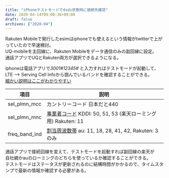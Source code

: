 ```yaml
---
title: "iPhoneテストモードでdsds状態時に接続先確認"
date: 2020-04-14T09:00:36+09:00
draft: false
archives: ["2020-04"]
---
```

Rakuten Mobileで発行したesimはiphoneでも使えるという情報がtwitterで上がっていたので早速検討。   
UQ-mobileを主回線に、Rakuten Mobileをデータ通信のみの副回線に設定。   
通話アプリでUQとRakuten両方が選択できるようになる。

iphoneは電話アプリで*3001#12345#* と入力すればテストモードが起動して、   
LTE --> Serving Cell Infoから掴んでいるバンドを確認することができる。   
[細かい説明はここがわかりやすい](https://simple-was-best.com/blog-entry-iphone-filedtest-mode.html)  

|項目|説明|
|---|---|
|  sel_plmn_mcc  |カントリーコード  日本だと440|
|  sel_plmn_mnc  |[事業者コード](https://ja.wikipedia.org/wiki/Mobile_Network_Code) KDDI: 50, 51, 53 (楽天ローミング用)   Rakuten: 11|
| freq_band_ind | [割当周波数帯](https://ja.wikipedia.org/wiki/携帯電話の周波数帯) au: 11, 18, 28, 41, 42,  Rakuten: 3のみ  |


通話アプリで接続回線を変えて、テストモードを起動すれば副回線の楽天が   
自社網かauのローミングのどちらを使っているか確認することができる。   
テストモードはステータスが更新されるのに結構時間がかかるので、タイムスタンプで最新の情報か確認する必要がある。
